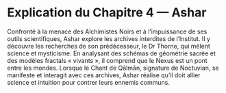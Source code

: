 # Explication du Chapitre 4 — Ashar

Confronté à la menace des Alchimistes Noirs et à l’impuissance de ses outils scientifiques, Ashar explore les archives interdites de l’Institut. Il y découvre les recherches de son prédécesseur, le Dr Thorne, qui mêlent science et mysticisme. En analysant des schémas de géométrie sacrée et des modèles fractals « vivants », il comprend que le Nexus est un pont entre les mondes. Lorsque le Chant de Qālmān, signature de Noctuvian, se manifeste et interagit avec ces archives, Ashar réalise qu’il doit allier science et intuition pour contrer leurs ennemis communs.
